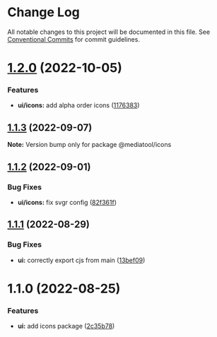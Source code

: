 # Change Log

All notable changes to this project will be documented in this file.
See [Conventional Commits](https://conventionalcommits.org) for commit guidelines.

# [1.2.0](https://github.com/mediatool/mediatool/compare/@mediatool/icons@1.1.3...@mediatool/icons@1.2.0) (2022-10-05)


### Features

* **ui/icons:** add alpha order icons ([1176383](https://github.com/mediatool/mediatool/commit/1176383b627e38f37fdd4d7d77bc63e2aa1013c5))





## [1.1.3](https://github.com/mediatool/mediatool/compare/@mediatool/icons@1.1.2...@mediatool/icons@1.1.3) (2022-09-07)

**Note:** Version bump only for package @mediatool/icons





## [1.1.2](https://github.com/mediatool/mediatool/compare/@mediatool/icons@1.1.1...@mediatool/icons@1.1.2) (2022-09-01)


### Bug Fixes

* **ui/icons:** fix svgr config ([82f361f](https://github.com/mediatool/mediatool/commit/82f361f51caa80113363245b94efc4102823269a))





## [1.1.1](https://github.com/mediatool/mediatool/compare/@mediatool/icons@1.1.0...@mediatool/icons@1.1.1) (2022-08-29)


### Bug Fixes

* **ui:** correctly export cjs from main ([13bef09](https://github.com/mediatool/mediatool/commit/13bef097f1cd9502b6268ccb599f7219271dacc7))





# 1.1.0 (2022-08-25)


### Features

* **ui:** add icons package ([2c35b78](https://github.com/mediatool/mediatool/commit/2c35b788f6e57f29d8eab49347e5d91ecd70cc5f))
